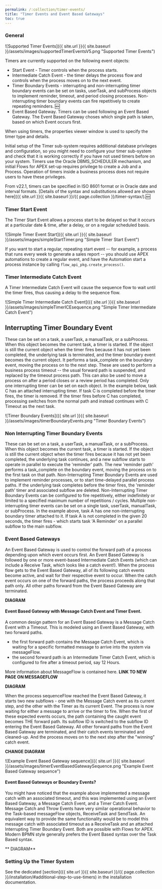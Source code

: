 ```yaml
---
permalink: /:collection/timer-events/
title: "Timer Events and Event Based Gateways"
toc: true
---
```

### General

![Supported Timer Events]({{ site.url }}{{ site.baseurl }}/assets/images/supportedTimerEventsV5.png "Supported Timer Events")

Timers are currently supported on the following event objects:

- Start Event - Timer controls when the process starts.
- Intermediate Catch Event - the timer delays the process flow and controls when the process moves on to the next event.
- Timer Boundary Events - interrupting and non-interrupting timer boundary events can be set on tasks, userTask, and subProcess objects to implement reminder, timeout, and period closing processes.  Non-interrupting timer boundary events can fire repetitively to create repeating reminders. 🆕
- Event Based Gateway.  Timers can be used following an Event Based Gateway.  The Event Based Gateway choses which single path is taken, based on which Event occurs first.

When using timers, the properties viewer window is used to specify the timer type and details.[](#)

Initial setup of the Timer sub-system requires additional database privileges and configuration, so you might need to configure your timer sub-system and check that it is working correctly if you have not used timers before on your system.  Timers use the Oracle DBMS_SCHEDULER mechanism, and initial Flows for APEX set-up requires privilege to create a Job and a Process.  Operation of timers inside a business process does not require users to have these privileges.

From v22.1, timers can be specified in ISO 8601 format or in Oracle date and interval formats.  [Details of the syntax and substitutions allowed are shown here]({{ site.url }}{{ site.baseurl }}/{{ page.collection }}/timer-syntax/).🆕

### Timer Start Event

The Timer Start Event allows a process start to be delayed so that it occurs at a particular date & time, after a delay, or on a regular scheduled basis.

![Simple Timer Event Start]({{ site.url }}{{ site.baseurl }}/assets/images/simpleStartTimer.png "Simple Timer Start Event")

If you want to start a regular, repeating start event -- for example, a process that runs every week to generate a sales report -- you should use APEX automations to create a regular event, and have the Automation start a process instance by calling `flow_api_pkg.create_process()`.

### Timer Intermediate Catch Event

A Timer Intermediate Catch Event will cause the sequence flow to wait until the timer fires, thus causing a delay to the sequence flow.

![Simple Timer Intermediate Catch Event]({{ site.url }}{{ site.baseurl }}/assets/images/simpleTimerICEsequence.png "Simple Timer Intermediate Catch Event")

## Interrupting Timer Boundary Event

These can be set on a task, a userTask, a manualTask, or a subProcess.
When this object becomes the current task, a timer is started.  If the object is still the current object when the timer fires because it has not yet been completed, the underlying task is terminated, and the timer boundary event becomes the current object.  It performs a task_complete on the boundary event, moving the process on to the next step.
These are used to perform a business process timeout -- the usual forward path is suspended, and replaced by the timeout process path.  This can also be used to move a process on after a period closes or a review period has completed.
Only one interrupting timer can be set on each object.
In the example below, task C has an attached interrupting timer.  If task C is completed before the timer fires, the timer is removed.  If the timer fires before C has completed, processing switches from the normal path and instead continues with C Timeout as the next task.

![Timer Boundary Events]({{ site.url }}{{ site.baseurl }}/assets/images/timerBoundaryEvents.png "Timer Boundary Events")

### Non Interrupting Timer Boundary Events

These can be set on a task, a userTask, a manualTask, or a subProcess.
When this object becomes the current task, a timer is started.  If the object is still the current object when the timer fires because it has not yet been completed, the underlying task continues, and a new subflow starts to operate in parallel to execute the 'reminder' path.  The new 'reminder path' performs a task_complete on the boundary event, moving the process on to the first task on that path.
Non-Interrupting Timer Boundary Events are used to implement reminder processes, or to start time-delayed parallel process paths.  If the underlying task completes before the timer fires, the 'reminder path' timer and associated subflow are deleted.
Non-Interrupting Timer Boundary Events can be configured to fire repetitively, either indefinitely or limited to a specified maximum number of repetitions / cycles.
Multiple non-interrupting timer events can be set on a single task, userTask, manualTask, or subProcess.
In the example above, task A has one non-interrupting boundary timer attached to it.  If task A is not completed in the given 20 seconds, the timer fires - which starts task 'A Reminder' on a parallel subflow to the main subflow.

### Event Based Gateways

An Event Based Gateway is used to control the forward path of a process depending upon which event occurs first.  An Event Based Gateway is followed by one or more event-based Intermediate Catch Events (which can include a Receive Task, which looks like a catch event!).  When the process flow gets to the Event Based Gateway, all of its following catch events become active, and wait for their respective event to occur.  When the catch event occurs on one of the forward paths, the process proceeds along that path only.   All other paths forward from the Event Based Gateway are terminated.

**DIAGRAM**

#### Event Based Gateway with Message Catch Event and Timer Event.

A common design pattern for an Event Based Gateway is a Message Catch Event with a Timeout.   This is modeled using an Event Based Gateway, with two forward paths. 

- the first forward path contains the Message Catch Event, which is waiting for a specific formatted message to arrive into the system via messageFlow.
- the second forward path is an Intermediate Timer Catch Event, which is configured to fire after a timeout period, say 12 Hours.

More information about MessageFlow is contained here.  **LINK TO NEW PAGE ON MESSAGEFLOW**

**DIAGRAM**

When the process sequenceFlow reached the Event Based Gateway, it starts two new subflows - one with the Message Catch event as its current step, and the other with the Timer as its current Event.  The process is now waiting for either a message to arrive or the timer to fire.  When the first of these expected events occurs, the path containing the caught event becomes THE forward path.  Its subflow ID is switched to the subflow ID entering the Event Based Gateway.  All other forward paths from the Event Based Gateway are terminated, and their catch events terminated and cleaned-up.  And the process moves on to the next step after the "winning" catch event. 

**CHANGE DIAGRAM**

![Example Event Based Gateway sequence]({{ site.url }}{{ site.baseurl }}/assets/images/timerEventBasedGatewaySequence.png "Example Event Based Gateway sequence")


#### Event Based Gateways or Boundary Events?

You might have noticed that the example above implemented a message catch with an associated timeout, and this was implemented using an Event Based Gateway, a Message Catch Event, and a Timer Catch Event.  Message Catch and Throw Events have very similar operational behavior to the Task-based messageFlow objects, ReceiveTask and SendTask.  An equivalent way to provide the same functionality would be to model this message catch with associated timeout as a ReceiveTask and an attached Interrupting Timer Boundary Event.   Both are possible with Flows for APEX.  Modern BPMN style generally prefers the Event Based syntax over the Task Based syntax.

** DIAGRAM**

### Setting Up the Timer System

See the dedicated [section]({{ site.url }}{{ site.baseurl }}/{{ page.collection }}/installation/#additional-step-to-use-timers) in the installation documentation.
